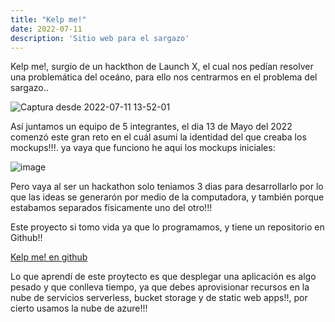 ```yaml
---
title: "Kelp me!"
date: 2022-07-11
description: 'Sitio web para el sargazo'
---
```


Kelp me!, surgio de un hackthon de Launch X, el cual nos pedían resolver una problemática del oceáno, para ello nos centrarmos en el  problema del sargazo..

![Captura desde 2022-07-11 13-52-01](https://user-images.githubusercontent.com/99061178/178337191-9e6a9a06-d8cd-4b26-b70f-7d247b88618a.png)

Así juntamos un equipo de 5 integrantes, el dia 13 de Mayo del 2022 comenzó este gran reto en el cuál asumi la identidad del que creaba los mockups!!!. 
ya vaya que funciono he aqui los mockups iniciales: 

![image](https://user-images.githubusercontent.com/99061178/178337481-a46899ea-9a72-43c0-8b94-2b97a180e49f.png)

Pero vaya al ser un hackathon solo teniamos 3 dias para desarrollarlo por lo que las ideas se generarón por medio de la computadora, y también porque estabamos
separados físicamente uno del otro!!!

Este proyecto si tomo vida ya que lo programamos, y tiene un repositorio en Github!! 

[Kelp me! en github](https://ithub.com/OscarGPDev/Kelpme)

Lo que aprendí de este proytecto es que desplegar una aplicación es algo pesado y que conlleva tiempo, ya que debes aprovisionar recursos en la nube de servicios
serverless, bucket storage y de static web apps!!, por cierto usamos la nube de azure!!!


